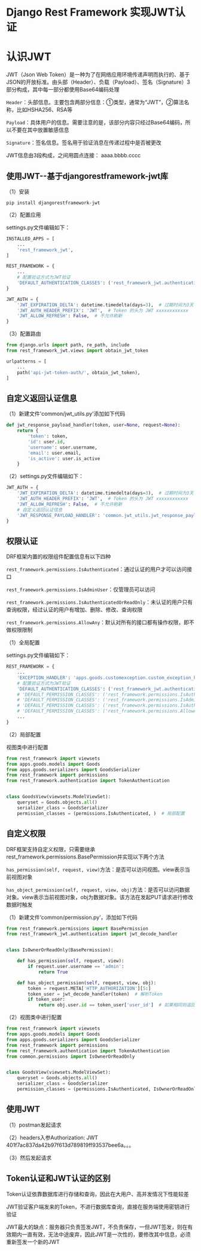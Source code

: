 # Django Rest Framework 实现JWT认证

# 认识JWT

JWT（Json Web Token）是一种为了在网络应用环境传递声明而执行的、基于JSON的开放标准。由头部（Header）、负载（Payload）、签名（Signature）3部分构成，其中每一部分都使用Base64编码处理
  
`Header`：头部信息。主要包含两部分信息：①类型，通常为“JWT”，②算法名称，比如HSHA256、RSA等
  
`Payload`：具体用户的信息。需要注意的是，该部分内容只经过Base64编码，所以不要在其中放置敏感信息
  
`Signature`：签名信息。签名用于验证消息在传递过程中是否被更改

JWT信息由3段构成，之间用圆点连接： aaaa.bbbb.cccc

## 使用JWT--基于djangorestframework-jwt库

（1）安装

```
pip install djangorestframework-jwt
```
（2）配置应用

settings.py文件编辑如下：

```Python
INSTALLED_APPS = [
    ...
    'rest_framework_jwt',
]

REST_FRAMEWORK = {
    ...
    # 配置验证方式为JWT验证
    'DEFAULT_AUTHENTICATION_CLASSES': ('rest_framework_jwt.authentication.JSONWebTokenAuthentication',),                          ),
}

JWT_AUTH = {
    'JWT_EXPIRATION_DELTA': datetime.timedelta(days=3),  # 过期时间为3天
    'JWT_AUTH_HEADER_PREFIX': 'JWT',  # Token 的头为 JWT xxxxxxxxxxxx
    'JWT_ALLOW_REFRESH': False,  # 不允许刷新
}
```

（3）配置路由

```Python
from django.urls import path, re_path, include
from rest_framework_jwt.views import obtain_jwt_token

urlpatterns = [
    ...
    path('api-jwt-token-auth/', obtain_jwt_token),
]
```

## 自定义返回认证信息

（1）新建文件'common/jwt_utils.py'添加如下代码

```Python
def jwt_response_payload_handler(token, user=None, request=None):
    return {
        'token': token,
        'id': user.id,
        'username': user.username,
        'email': user.email,
        'is_active': user.is_active
    }
```

（2）settings.py文件编辑如下：

```Python
JWT_AUTH = {
    'JWT_EXPIRATION_DELTA': datetime.timedelta(days=3),  # 过期时间为3天
    'JWT_AUTH_HEADER_PREFIX': 'JWT',  # Token 的头为 JWT xxxxxxxxxxxx
    'JWT_ALLOW_REFRESH': False,  # 不允许刷新
    # 自定义返回认证信息
    'JWT_RESPONSE_PAYLOAD_HANDLER': 'common.jwt_utils.jwt_response_payload_handler'
}
```

## 权限认证

DRF框架内置的权限组件配置信息有以下四种

`rest_framework.permissions.IsAuthenticated`：通过认证的用户才可以访问接口

`rest_framework.permissions.IsAdminUser`：仅管理员可以访问

`rest_framework.permissions.IsAuthenticatedOrReadOnly`：未认证的用户只有查询权限，经过认证的用户有增加、删除、修改、查询权限
  
`rest_framework.permissions.AllowAny`：默认对所有的接口都有操作权限，即不做权限限制

（1）全局配置

settings.py文件编辑如下：
```Python
REST_FRAMEWORK = {
    ...
    'EXCEPTION_HANDLER': 'apps.goods.customexception.custom_exception_handler',
    # 配置验证方式为JWT验证
    'DEFAULT_AUTHENTICATION_CLASSES': ('rest_framework_jwt.authentication.JSONWebTokenAuthentication',),
    # 'DEFAULT_PERMISSION_CLASSES': ('rest_framework.permissions.IsAuthenticated',),  # 全局配置 通过认证的用户才可以访问接口
    # 'DEFAULT_PERMISSION_CLASSES': ('rest_framework.permissions.IsAdminUser',),  # 全局配置 仅管理员可以访问
    # 'DEFAULT_PERMISSION_CLASSES': ('rest_framework.permissions.IsAuthenticatedOrReadOnly',),  # 全局配置 未认证的用户只有查询权限，经过认证的用户有增加、删除、修改、查询权限
    # 'DEFAULT_PERMISSION_CLASSES': ('rest_framework.permissions.AllowAny',),  # 全局配置 默认对所有的接口都有操作权限，即不做权限限制
    ...
}
```

（2）局部配置

视图类中进行配置
```Python
from rest_framework import viewsets
from apps.goods.models import Goods
from apps.goods.serializers import GoodsSerializer
from rest_framework import permissions
from rest_framework.authentication import TokenAuthentication


class GoodsView(viewsets.ModelViewSet):
    queryset = Goods.objects.all()
    serializer_class = GoodsSerializer
    permission_classes = (permissions.IsAuthenticated, )  # 局部配置
```


## 自定义权限

DRF框架支持自定义权限，只需要继承rest_framework.permissions.BasePermission并实现以下两个方法

`has_permission(self, request, view)`方法：是否可以访问视图。view表示当前视图对象

`has_object_permission(self, request, view, obj)`方法：是否可以访问数据对象。view表示当前视图对象，obj为数据对象。该方法在发起PUT请求进行修改数据时触发

（1）新建文件‘common/permission.py’，添加如下代码
```Python
from rest_framework.permissions import BasePermission
from rest_framework_jwt.authentication import jwt_decode_handler


class IsOwnerOrReadOnly(BasePermission):

    def has_permission(self, request, view):
        if request.user.username == 'admin':
            return True

    def has_object_permission(self, request, view, obj):
        token = request.META['HTTP_AUTHORIZATION'][5:]
        token_user = jwt_decode_handler(token)  # 解析Token
        if token_user:
            return obj.user.id == token_user['user_id']  # 如果相同则返回True
```

（2）视图类中进行配置

```Python
from rest_framework import viewsets
from apps.goods.models import Goods
from apps.goods.serializers import GoodsSerializer
from rest_framework import permissions
from rest_framework.authentication import TokenAuthentication
from common.permissions import IsOwnerOrReadOnly


class GoodsView(viewsets.ModelViewSet):
    queryset = Goods.objects.all()
    serializer_class = GoodsSerializer
    permission_classes = (permissions.IsAuthenticated, IsOwnerOrReadOnly)  # 局部配置
```

## 使用JWT
（1）postman发起请求

（2）headers入参Authorization: JWT 401f7ac837da42b97f613d789819ff93537bee6a。。。

（3）然后发起请求

## Token认证和JWT认证的区别

Token认证依靠数据库进行存储和查询，因此在大用户、高并发情况下性能较差

JWT验证客户端发来的Token，不进行数据库查询，直接在服务端使用密钥进行验证

JWT最大的缺点：服务器只负责签发JWT，不负责保存，一但JWT签发，则在有效期内一直有效，无法中途废弃，因此JWT是一次性的，要修改其中信息，必须重新签发一个新的JWT
